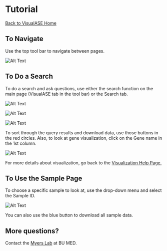 # Tutorial

[Back to VisualASE Home](http://myerslab.bu.edu/VisualASE)

## To Navigate

Use the top tool bar to navigate between pages.

![Alt Text](http://myerslab.bu.edu/VisualASE/static/img/Tool_Bar.png)

## To Do a Search

To do a search and ask questions, use either the search function on the main page (VisualASE tab in the tool bar) or the Search tab.

![Alt Text](http://myerslab.bu.edu/VisualASE/static/img/Search_1.png)

![Alt Text](http://myerslab.bu.edu/VisualASE/static/img/Search_2.png)

![Alt Text](http://myerslab.bu.edu/VisualASE/static/img/Search_3.png)

To sort through the query results and download data, use those buttons in the red circles.
Also, to look at gene visualization, click on the Gene name in the 1st column.

![Alt Text](http://myerslab.bu.edu/VisualASE/static/img/Search_4.png)

For more details about visualization, go back to the [Visualization Help Page.](https://dfjenkins3.github.io/VisualASE/visualization/)

## To Use the Sample Page

To choose a specific sample to look at, use the drop-down menu and select the Sample ID.

![Alt Text](http://myerslab.bu.edu/VisualASE/static/img/Sample_Page.png)

You can also use the blue button to download all sample data.

## More questions?

Contact the [Myers Lab](http://www.bumc.bu.edu/neurology/clinicalfaculty/myers/) at BU MED.
